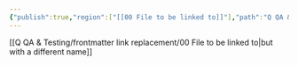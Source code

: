 ```yaml
---
{"publish":true,"region":["[[00 File to be linked to]]"],"path":"Q QA & Testing/frontmatter link replacement/01 File with links.md","permalink":"/q-qa-and-testing/frontmatter-link-replacement/01-file-with-links/","PassFrontmatter":true}
---
```


[[Q QA & Testing/frontmatter link replacement/00 File to be linked to\|but with a different name]]